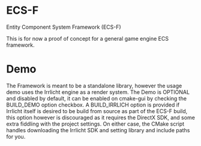 ECS-F
=====

Entity Component System Framework (ECS-F)

This is for now a proof of concept for a general game engine ECS framework.

Demo
====

The Framework is meant to be a standalone library, however the usage demo uses the Irrlicht engine as a render system.
The Demo is OPTIONAL and disabled by default, it can be enabled on cmake-gui by checking the BUILD_DEMO option checkbox.
A BUILD_IRRLICH option is provided if Irrlicht itself is desired to be build from source as part of the ECS-F build, this option however is discouraged as it requires the DirectX SDK, and some extra fiddling with the project settings.
On either case, the CMake script handles downloading the Irrlicht SDK and setting library and include paths for you.
